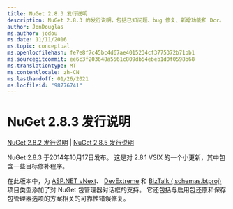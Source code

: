 ```yaml
---
title: NuGet 2.8.3 发行说明
description: NuGet 2.8.3 的发行说明，包括已知问题、bug 修复、新增功能和 Dcr。
author: JonDouglas
ms.author: jodou
ms.date: 11/11/2016
ms.topic: conceptual
ms.openlocfilehash: fe7e8f7c45bc4d67ae4015234cf3775372b71bb1
ms.sourcegitcommit: ee6c3f203648a5561c809db54ebeb1d0f0598b68
ms.translationtype: MT
ms.contentlocale: zh-CN
ms.lasthandoff: 01/26/2021
ms.locfileid: "98776741"
---
```

# <a name="nuget-283-release-notes"></a>NuGet 2.8.3 发行说明

[NuGet 2.8.2 发行说明](../release-notes/nuget-2.8.2.md)  | [NuGet 2.8.5 发行说明](../release-notes/nuget-2.8.5.md)

NuGet 2.8.3 于2014年10月17日发布。 这是对 2.8.1 VSIX 的一个小更新，其中包含一些目标修补程序。

在此版本中，为 [ASP.NET vNext](http://www.asp.net/vnext)、 [DevExtreme](http://js.devexpress.com/) 和 [BizTalk ( schemas.btproj) ](/biztalk/core/developing-biztalk-server-applications) 项目类型添加了对 NuGet 包管理器对话框的支持。 它还包括与启用包还原和保存包管理器选项的方案相关的可靠性错误修复。

